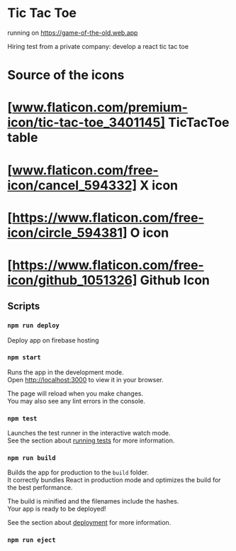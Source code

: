 # Tic Tac Toe

running on https://game-of-the-old.web.app

Hiring test from a private company: develop a react tic tac toe

# Source of the icons 

# [www.flaticon.com/premium-icon/tic-tac-toe_3401145] TicTacToe table
# [www.flaticon.com/free-icon/cancel_594332] X icon
# [https://www.flaticon.com/free-icon/circle_594381] O icon
# [https://www.flaticon.com/free-icon/github_1051326] Github Icon


## Scripts 

### `npm run deploy`

Deploy app on firebase hosting 

### `npm start`

Runs the app in the development mode.\
Open [http://localhost:3000](http://localhost:3000) to view it in your browser.

The page will reload when you make changes.\
You may also see any lint errors in the console.

### `npm test`

Launches the test runner in the interactive watch mode.\
See the section about [running tests](https://facebook.github.io/create-react-app/docs/running-tests) for more information.

### `npm run build`

Builds the app for production to the `build` folder.\
It correctly bundles React in production mode and optimizes the build for the best performance.

The build is minified and the filenames include the hashes.\
Your app is ready to be deployed!

See the section about [deployment](https://facebook.github.io/create-react-app/docs/deployment) for more information.

### `npm run eject`